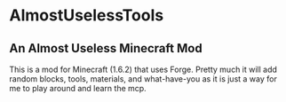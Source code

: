 AlmostUselessTools
==================

An Almost Useless Minecraft Mod
-------------------------------
This is a mod for Minecraft (1.6.2) that uses Forge. Pretty much it will add random
blocks, tools, materials, and what-have-you as it is just a way for me to play around
and learn the mcp.